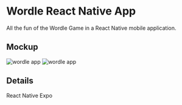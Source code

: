 # Wordle React Native App
All the fun of the Wordle Game in a React Native mobile application.

## Mockup
![wordle app](https://reactnative-assets.s3.amazonaws.com/wordle-app.png)
![wordle app](https://reactnative-assets.s3.amazonaws.com/wordle-app1.png)

## Details

React Native
Expo